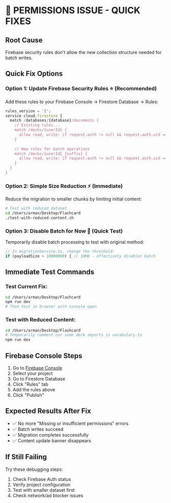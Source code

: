 # 🚨 PERMISSIONS ISSUE - QUICK FIXES

## Root Cause
Firebase security rules don't allow the new collection structure needed for batch writes.

## Quick Fix Options

### Option 1: Update Firebase Security Rules ⭐ (Recommended)
Add these rules to your Firebase Console → Firestore Database → Rules:

```javascript
rules_version = '2';
service cloud.firestore {
  match /databases/{database}/documents {
    // Existing rules...
    match /decks/{userId} {
      allow read, write: if request.auth != null && request.auth.uid == userId;
    }
    
    // New rules for batch operations
    match /decks/{userId}_{suffix} {
      allow read, write: if request.auth != null && request.auth.uid == userId;
    }
  }
}
```

### Option 2: Simple Size Reduction ⚡ (Immediate)
Reduce the migration to smaller chunks by limiting initial content:

```bash
# Test with reduced dataset
cd /Users/arman/Desktop/Flashcard
./test-with-reduced-content.sh
```

### Option 3: Disable Batch for Now 🔧 (Quick Test)
Temporarily disable batch processing to test with original method:

```typescript
// In migrationService.ts, change the threshold:
if (payloadSize > 10000000) { // 10MB - effectively disables batch
```

## Immediate Test Commands

### Test Current Fix:
```bash
cd /Users/arman/Desktop/Flashcard
npm run dev
# Then test in browser with console open
```

### Test with Reduced Content:
```bash
cd /Users/arman/Desktop/Flashcard
# Temporarily comment out some deck imports in vocabulary.ts
npm run dev
```

## Firebase Console Steps
1. Go to [Firebase Console](https://console.firebase.google.com)
2. Select your project
3. Go to Firestore Database
4. Click "Rules" tab
5. Add the rules above
6. Click "Publish"

## Expected Results After Fix
- ✅ No more "Missing or insufficient permissions" errors
- ✅ Batch writes succeed
- ✅ Migration completes successfully
- ✅ Content update banner disappears

## If Still Failing
Try these debugging steps:
1. Check Firebase Auth status
2. Verify project configuration
3. Test with smaller dataset first
4. Check network/ad blocker issues
